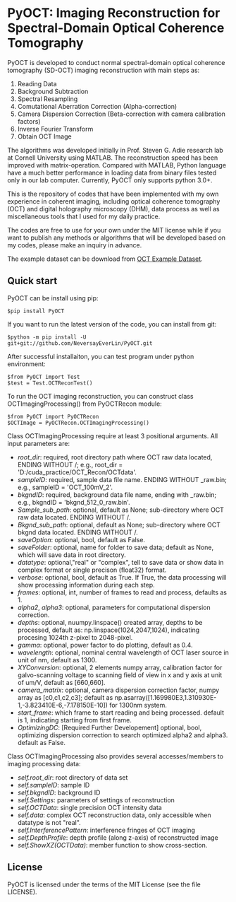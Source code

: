 # PyOCT: Imaging Reconstruction for Spectral-Domain Optical Coherence Tomography
PyOCT is developed to conduct normal spectral-domain optical coherence tomography (SD-OCT) imaging reconstruction with main steps as:
1. Reading Data
2. Background Subtraction 
3. Spectral Resampling 
3. Comutational Aberration Correction (Alpha-correction)
4. Camera Dispersion Correction (Beta-correction with camera calibration factors) 
5. Inverse Fourier Transform 
6. Obtain OCT Image

The algorithms was developed initially in Prof. Steven G. Adie research lab at Cornell University using MATLAB. The reconstruction speed has been improved with matrix-operation. Compared with MATLAB, Python language have a much better performance in loading data from binary files tested only in our lab computer. Currently, PyOCT only supports python 3.0+. 

This is the repository of codes that have been implemented with my own experience in coherent imaging, including optical coherence tomography (OCT) and digital holography microscopy (DHM), data process as well as miscellaneous tools that I used for my daily practice. 

The codes are free to use for your own under the MIT license while if you want to publish any methods or algorithms that will be developed based on my codes, please make an inquiry in advance. 

The example dataset can be download from [OCT Example Dataset](https://doi.org/10.7910/DVN/EV2P3I). 


## Quick start
PyOCT can be install using pip:

    $pip install PyOCT


If you want to run the latest version of the code, you can install from git:

    $python -m pip install -U git+git://github.com/NeversayEverLin/PyOCT.git


After successful installaiton, you can test program under python environment:

    $from PyOCT import Test
    $test = Test.OCTReconTest() 

To run the OCT imaging reconstruction, you can construct class OCTImagingProcessing() from PyOCTRecon module:

    $from PyOCT import PyOCTRecon 
    $OCTImage = PyOCTRecon.OCTImagingProcessing()  

Class OCTImagingProcessing require at least 3 positional arguments. All input parameters are:

* *root_dir*: required, root directory path where OCT raw data located, ENDING WITHOUT /; e.g.,  root_dir = 'D:/cuda_practice/OCT_Recon/OCTdata'.
* _sampleID_: required, sample data file name. ENDING WITHOUT _raw.bin; e.g., sampleID = 'OCT_100mV_2'. 
* _bkgndID_: required, background data file name, ending with _raw.bin; e.g., bkgndID = 'bkgnd_512_0_raw.bin'.
*  *Sample_sub_path*: optional, default as None; sub-directory where OCT raw data located. ENDING WITHOUT /. 
*  *Bkgnd_sub_path*: optional, default as None; sub-directory where OCT bkgnd data located. ENDING WITHOUT /.
*  *saveOption*: optional, bool, default as False. 
*  *saveFolder*: optional, name for folder to save data; default as None, which will save data in root directory.
*  *datatype*: optional,"real" or "complex", tell to save data or show data in complex format or single precison (float32) format. 
*  *verbose*: optional, bool, default as True. If True, the data processing will show processing information during each step. 
*  *frames*: optional, int, number of frames to read and process, defaults as 1.
*  *alpha2*, *alpha3*: optional, parameters for computational dispersion correction. 
*  *depths*: optional, nuumpy.linspace() created array, depths to be processed, default as: np.linspace(1024,2047,1024), indicating procesing 1024th z-pixel to 2048-pixel.
*  *gamma*: optional, power factor to do plotting, default as 0.4.
*  *wavelength*: optional, nominal central wavelength of OCT laser source in unit of nm, default as 1300. 
*  *XYConversion*: optional, 2 elements numpy array, calibration factor for galvo-scanning voltage to scanning field of view in x and y axis at unit of um/V, default as [660,660].
*  *camera_matrix*: optional, camera dispersion correction factor, numpy array as [c0,c1,c2,c3]; default as np.asarray([1.169980E3,1.310930E-1,-3.823410E-6,-7.178150E-10]) for 1300nm system.
*  *start_frame*: which frame to start reading and being processed. default is 1, indicating starting from first frame. 
*  *OptimizingDC*: [Required Further Developement] optional, bool, optimizing dispersion correction to search optimized alpha2 and alpha3. default as False. 

Class OCTImagingProcessing also provides several accesses/members to imaging processing data:

* *self.root_dir*: root directory of data set
* *self.sampleID*: sample ID
* *self.bkgndID*: background ID
* *self.Settings*: parameters of settings of reconstruction 
* *self.OCTData*: single precision OCT intensity data 
* *self.data*: complex OCT reconstruction data, only accessible when datatype is not "real".
* *self.InterferencePattern*: interference fringes of OCT imaging
* *self.DepthProfile*: depth profile (along z-axis) of reconstructed image
* *self.ShowXZ(OCTData)*: member function to show cross-section. 

## License
PyOCT is licensed under the terms of the MIT License (see the file LICENSE).


